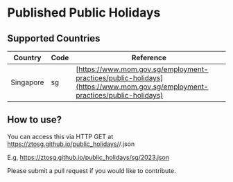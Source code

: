 # Published Public Holidays

## Supported Countries

| Country | Code | Reference |
|---|---|---|
| Singapore | sg | [https://www.mom.gov.sg/employment-practices/public-holidays](https://www.mom.gov.sg/employment-practices/public-holidays) |

## How to use?

You can access this via HTTP GET at https://ztosg.github.io/public_holidays/<countrycode>/<year>.json

E.g, https://ztosg.github.io/public_holidays/sg/2023.json


Please submit a pull request if you would like to contribute.

